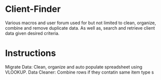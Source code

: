 # Client-Finder
 
 Various macros and user forum used for but not limited to clean, organize, combine and remove duplicate data. As well as, search and retrieve client data given desired criteria.
 
 # Instructions
Migrate Data: Clean, organize and auto populate spreadsheet using VLOOKUP.
Data Cleaner: Combine rows if they contatin same item type
s
